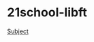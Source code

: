 # 21school-libft
<a href="https://github.com/good88fella/21school-libft/blob/master/libft.en.pdf">Subject</a>
